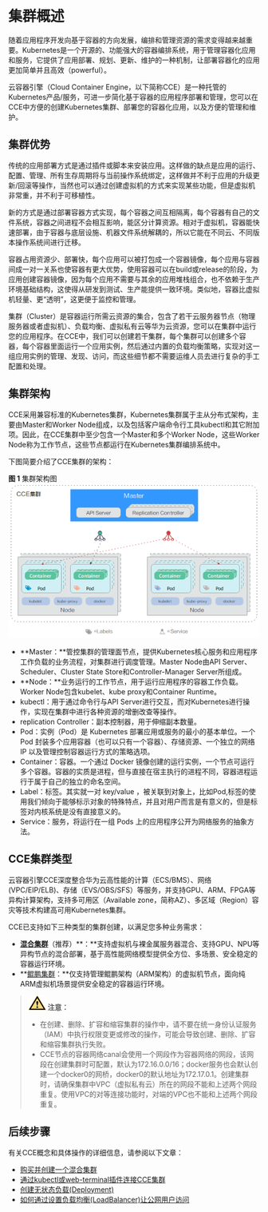 # 集群概述<a name="cce_01_0002"></a>

随着应用程序开发向基于容器的方向发展，编排和管理资源的需求变得越来越重要。Kubernetes是一个开源的、功能强大的容器编排系统，用于管理容器化应用和服务，它提供了应用部署、规划、更新、维护的一种机制，让部署容器化的应用更加简单并且高效（powerful）。

云容器引擎（Cloud Container Engine，以下简称CCE）是一种托管的Kubernetes产品/服务，可进一步简化基于容器的应用程序部署和管理，您可以在CCE中方便的创建Kubernetes集群、部署您的容器化应用，以及方便的管理和维护。

## 集群优势<a name="section3422450142310"></a>

传统的应用部署方式是通过插件或脚本来安装应用。这样做的缺点是应用的运行、配置、管理、所有生存周期将与当前操作系统绑定，这样做并不利于应用的升级更新/回滚等操作，当然也可以通过创建虚拟机的方式来实现某些功能，但是虚拟机非常重，并不利于可移植性。

新的方式是通过部署容器方式实现，每个容器之间互相隔离，每个容器有自己的文件系统，容器之间进程不会相互影响，能区分计算资源。相对于虚拟机，容器能快速部署，由于容器与底层设施、机器文件系统解耦的，所以它能在不同云、不同版本操作系统间进行迁移。

容器占用资源少、部署快，每个应用可以被打包成一个容器镜像，每个应用与容器间成一对一关系也使容器有更大优势，使用容器可以在build或release的阶段，为应用创建容器镜像，因为每个应用不需要与其余的应用堆栈组合，也不依赖于生产环境基础结构，这使得从研发到测试、生产能提供一致环境。类似地，容器比虚拟机轻量、更“透明”，这更便于监控和管理。

集群（Cluster）是容器运行所需云资源的集合，包含了若干云服务器节点（物理服务器或者虚拟机）、负载均衡、虚拟私有云等华为云资源，您可以在集群中运行您的应用程序。在CCE中，我们可以创建若干集群，每个集群可以创建多个容器，每个容器里面运行一个应用实例，然后通过内置的负载均衡策略，实现对这一组应用实例的管理、发现、访问，而这些细节都不需要运维人员去进行复杂的手工配置和处理。

## 集群架构<a name="section1972685513394"></a>

CCE采用兼容标准的Kubernetes集群，Kubernetes集群属于主从分布式架构，主要由Master和Worker Node组成，以及包括客户端命令行工具kubectl和其它附加项。因此，在CCE集群中至少包含一个Master和多个Worker Node，这些Worker Node称为工作节点，这些节点都运行在Kubernetes集群编排系统中。

下图简要介绍了CCE集群的架构：

**图 1**  集群架构图<a name="fig9251347103413"></a>  
![](figures/集群架构图.png "集群架构图")

-   **Master：**管控集群的管理面节点，提供Kubernetes核心服务和应用程序工作负载的业务流程，对集群进行调度管理。Master Node由API Server、Scheduler、Cluster State Store和Controller-Manager Server所组成。
-   **Node：**业务运行的工作节点，用于运行应用程序的容器工作负载。Worker Node包含kubelet、kube proxy和Container Runtime。
-   kubectl：用于通过命令行与API Server进行交互，而对Kubernetes进行操作，实现在集群中进行各种资源的增删改查等操作。
-   replication Controller：副本控制器，用于伸缩副本数量。
-   Pod：实例（Pod）是 Kubernetes 部署应用或服务的最小的基本单位。一个Pod 封装多个应用容器（也可以只有一个容器）、存储资源、一个独立的网络 IP 以及管理控制容器运行方式的策略选项。
-   Container：容器。一个通过 Docker 镜像创建的运行实例，一个节点可运行多个容器。容器的实质是进程，但与直接在宿主执行的进程不同，容器进程运行于属于自己的独立的命名空间。
-   Label：标签。其实就一对 key/value ，被关联到对象上，比如Pod,标签的使用我们倾向于能够标示对象的特殊特点，并且对用户而言是有意义的，但是标签对内核系统是没有直接意义的。
-   Service：服务，将运行在一组 Pods 上的应用程序公开为网络服务的抽象方法。

## CCE集群类型<a name="section1129712104414"></a>

云容器引擎CCE深度整合华为云高性能的计算（ECS/BMS）、网络\(VPC/EIP/ELB\)、存储（EVS/OBS/SFS）等服务，并支持GPU、ARM、FPGA等异构计算架构，支持多可用区（Available zone，简称AZ）、多区域（Region）容灾等技术构建高可用Kubernetes集群。

CCE已支持如下三种类型的集群创建，以满足您多种业务需求：

-   **[混合集群](购买混合集群.md)**（推荐）**：**支持虚拟机与裸金属服务器混合、支持GPU、NPU等异构节点的混合部署，基于高性能网络模型提供全方位、多场景、安全稳定的容器运行环境。
-   **[鲲鹏集群](购买鲲鹏集群.md)：**仅支持管理鲲鹏架构（ARM架构）的虚拟机节点，面向纯ARM虚拟机场景提供安全稳定的容器运行环境。

>![](public_sys-resources/icon-caution.gif) **注意：** 
>-   在创建、删除、扩容和缩容集群的操作中，请不要在统一身份认证服务（IAM）中执行权限变更或修改的操作，可能会导致创建、删除、扩容和缩容集群执行失败。
>-   CCE节点的容器网络canal会使用一个网段作为容器网络的网段，该网段在创建集群时可配置，默认为172.16.0.0/16；docker服务也会默认创建一个docker0的网桥，docker0的默认地址为172.17.0.1。创建集群时，请确保集群中VPC（虚拟私有云）所在的网段不能和上述两个网段重复。使用VPC的对等连接功能时，对端的VPC也不能和上述两个网段重复。

## 后续步骤<a name="section1144020144811"></a>

有关CCE概念和具体操作的详细信息，请参阅以下文章：

-   [购买并创建一个混合集群](购买混合集群.md)
-   [通过kubectl或web-terminal插件连接CCE集群](通过kubectl或web-terminal插件连接CCE集群.md)
-   [创建无状态负载\(Deployment\)](创建无状态负载(Deployment).md)
-   [如何通过设置负载均衡\(LoadBalancer\)让公网用户访问](负载均衡(LoadBalancer).md)

